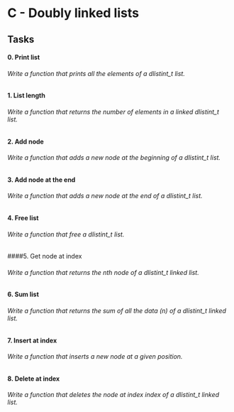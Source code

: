# C - Doubly linked lists

## Tasks
#### 0. Print list
###### Write a function that prints all the elements of a dlistint_t list.
#### 1. List length
###### Write a function that returns the number of elements in a linked dlistint_t list.
#### 2. Add node
###### Write a function that adds a new node at the beginning of a dlistint_t list.
#### 3. Add node at the end
###### Write a function that adds a new node at the end of a dlistint_t list.
#### 4. Free list
###### Write a function that free a dlistint_t list.
####5. Get node at index
###### Write a function that returns the nth node of a dlistint_t linked list.
#### 6. Sum list
###### Write a function that returns the sum of all the data (n) of a dlistint_t linked list.
#### 7. Insert at index
###### Write a function that inserts a new node at a given position.
#### 8. Delete at index
###### Write a function that deletes the node at index index of a dlistint_t linked list.
